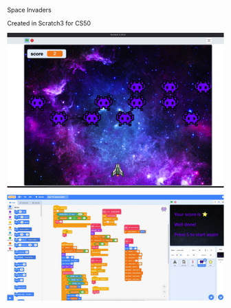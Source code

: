 Space Invaders

Created in Scratch3 for CS50

![1](https://github.com/rooh010/ScratchSpaceInvaders/blob/main/screenshots/1.jpeg)

![2](https://github.com/rooh010/ScratchSpaceInvaders/blob/main/screenshots/2.jpeg)


